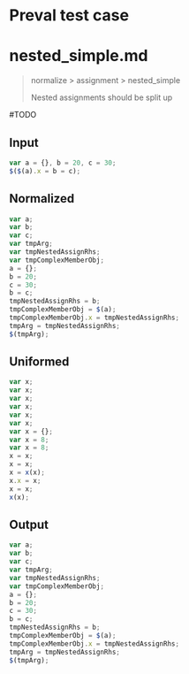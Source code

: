 # Preval test case

# nested_simple.md

> normalize > assignment > nested_simple
>
> Nested assignments should be split up

#TODO

## Input

`````js filename=intro
var a = {}, b = 20, c = 30;
$($(a).x = b = c);
`````

## Normalized

`````js filename=intro
var a;
var b;
var c;
var tmpArg;
var tmpNestedAssignRhs;
var tmpComplexMemberObj;
a = {};
b = 20;
c = 30;
b = c;
tmpNestedAssignRhs = b;
tmpComplexMemberObj = $(a);
tmpComplexMemberObj.x = tmpNestedAssignRhs;
tmpArg = tmpNestedAssignRhs;
$(tmpArg);
`````

## Uniformed

`````js filename=intro
var x;
var x;
var x;
var x;
var x;
var x;
var x = {};
var x = 8;
var x = 8;
x = x;
x = x;
x = x(x);
x.x = x;
x = x;
x(x);
`````

## Output

`````js filename=intro
var a;
var b;
var c;
var tmpArg;
var tmpNestedAssignRhs;
var tmpComplexMemberObj;
a = {};
b = 20;
c = 30;
b = c;
tmpNestedAssignRhs = b;
tmpComplexMemberObj = $(a);
tmpComplexMemberObj.x = tmpNestedAssignRhs;
tmpArg = tmpNestedAssignRhs;
$(tmpArg);
`````
